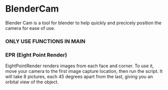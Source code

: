 # BlenderCam

Blender Cam is a tool for blender to help quickly and precicely position the camera for ease of use.

### ONLY USE FUNCTIONS IN MAIN

### EPR (Eight Point Render)

EightPointRender renders images from each face and corner. To use it, move your camera to the first image capture location, then run the script. It will take 8 pictures, each 45 degrees apart from the last, giving you an orbital view of the object.

